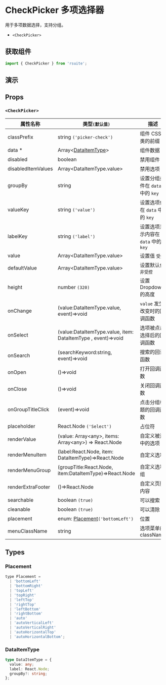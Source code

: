 # CheckPicker 多项选择器

用于多项数据选择，支持分组。

* `<CheckPicker>`

## 获取组件

```js
import { CheckPicker } from 'rsuite';
```

## 演示

<!--{demo}-->

## Props

### `<CheckPicker>`

| 属性名称           | 类型`(默认值)`                                                   | 描述                                 |
| ------------------ | ---------------------------------------------------------------- | ------------------------------------ |
| classPrefix        | string `('picker-check')`                                        | 组件 CSS 类的前缀                    |
| data \*            | Array&lt;[DataItemType](#DataItemType)&gt;                       | 组件数据                             |
| disabled           | boolean                                                          | 禁用组件                             |
| disabledItemValues | Array&lt;DataItemType.value&gt;                                  | 禁用选项                             |
| groupBy            | string                                                           | 设置分组条件在 `data` 中的 `key`     |
| valueKey           | string `('value')`                                               | 设置选项值在 `data` 中的 `key`       |
| labelKey           | string `('label')`                                               | 设置选项显示内容在 `data` 中的 `key` |
| value              | Array&lt;DataItemType.value&gt;                                  | 设置值 `受控`                        |
| defaultValue       | Array&lt;DataItemType.value&gt;                                  | 设置默认值 `非受控`                  |
| height             | number `(320)`                                                   | 设置 Dropdown 的高度                 |
| onChange           | (value:DataItemType.value, event)=>void                          | `value` 发生改变时的回调函数         |
| onSelect           | (value:DataItemType.value, item: DataItemType , event)=>void     | 选项被点击选择后的回调函数           |
| onSearch           | (searchKeyword:string, event)=>void                              | 搜索的回调函数                       |
| onOpen             | ()=>void                                                         | 打开回调函数                         |
| onClose            | ()=>void                                                         | 关闭回调函数                         |
| onGroupTitleClick  | (event)=>void                                                    | 点击分组标题的回调函数               |
| placeholder        | React.Node `('Select')`                                          | 占位符                               |
| renderValue        | (value: Array&lt;any&gt;, items: Array&lt;any&gt;) => React.Node | 自定义被选中的选项                   |
| renderMenuItem     | (label:React.Node, item: DataItemType)=>React.Node               | 自定义选项                           |
| renderMenuGroup    | (groupTitle:React.Node, item:DataItemType)=>React.Node           | 自定义选项组                         |
| renderExtraFooter  | ()=>React.Node                                                   | 自定义页脚内容                       |
| searchable         | boolean `(true)`                                                 | 可以搜索                             |
| cleanable          | boolean `(true)`                                                 | 可以清除                             |
| placement          | enum: [Placement](#Placement)`('bottomLeft')`                    | 位置                                 |
| menuClassName      | string                                                           | 选项菜单的 className                 |

## Types

### Placement

```js
type Placement =
  | 'bottomLeft'
  | 'bottomRight'
  | 'topLeft'
  | 'topRight'
  | 'leftTop'
  | 'rightTop'
  | 'leftBottom'
  | 'rightBottom'
  | 'auto'
  | 'autoVerticalLeft'
  | 'autoVerticalRight'
  | 'autoHorizontalTop'
  | 'autoHorizontalBottom';
```

### DataItemType

```ts
type DataItemType = {
  value: any;
  label: React.Node;
  groupBy?: string;
};
```
